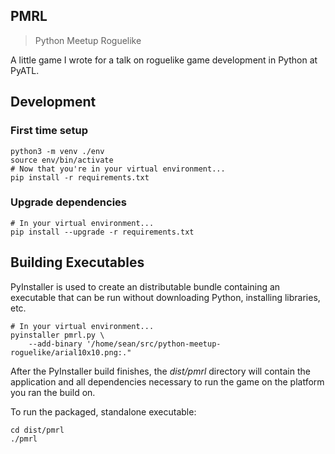 ## PMRL

> Python Meetup Roguelike

A little game I wrote for a talk on roguelike game development in Python at PyATL.

## Development

### First time setup

```
python3 -m venv ./env
source env/bin/activate
# Now that you're in your virtual environment...
pip install -r requirements.txt
```

### Upgrade dependencies

```
# In your virtual environment...
pip install --upgrade -r requirements.txt
```

## Building Executables

PyInstaller is used to create an distributable bundle containing an executable
that can be run without downloading Python, installing libraries, etc.

```
# In your virtual environment...
pyinstaller pmrl.py \
    --add-binary '/home/sean/src/python-meetup-roguelike/arial10x10.png:."
```

After the PyInstaller build finishes, the _dist/pmrl_ directory will contain the
application and all dependencies necessary to run the game on the platform you
ran the build on.

To run the packaged, standalone executable:

```
cd dist/pmrl
./pmrl
```
